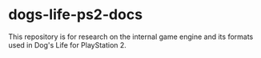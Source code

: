 # dogs-life-ps2-docs
This repository is for research on the internal game engine and its formats used in Dog's Life for PlayStation 2.

